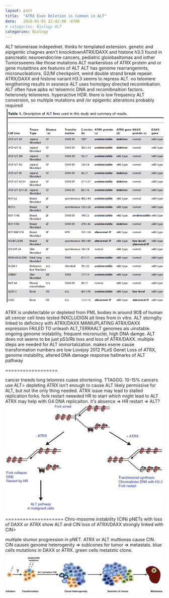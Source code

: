 ```yaml
---
layout: post
title:  "ATRX Exon Deletion is Common in ALT"
date:   2016-01-01 22:42:40 -0700
# categories: Biology ALT
categories: Biology
---
```


ALT telomerase indepednet.
thinks hr templated extension.
genetic and eipigentic chagnes aren't knockdownATRX/DAXX and histone h3.3 found in pancreatic neuroendocrine cancers, pediatric gloiobasltomas and iother Tumorsseems like those mutaitons ALT markersloss of ATRX protein and or gene mutatitnos are features of ALT
ALT has genome rearrangemnts, micronucleations, G2/M checkpoint, weird double strand break repeair.
ATRX/DAXX and histone variant H3.3 seems to repress ALT.
no telomere lengthening results in sesnece
ALT uses homolgoy directed recominbation.
ALT often have apbs w/ teloemric DNA and recomibnaition factors. heteronely telomeres. hyperactive HDR.
there is low frequency ALT conversion, so multiple mutations and /or epigentic alterations probably required
![Lovejoy_2012_Table1](/assets/ATRX_Exon_Deletion/Lovejoy_2012_Table1.png)
ATRX is undetectable or depleted from PML bodies in around 90$ of human alt cencer cell lines tested INXCLUDIGN alt lines from in vitro.
ALT stornglty linked to deficincy with ATRX/DAXX
MANIUPLATING ATRX/DAXX expression FAILED TO unleash ALT_TERRAALT genomes ais uinstable. ongoing genome instability, frequent micronuclei, high DNA damge. ALT does not seems to be just p53/Rb loss and loss of ATRX/DAXX. multiple steps are needed for ALT immortalization. makes esene cause transformation numbers are low
Lovejoy 2012 PLoS Genet Loss of ATRX, genome instability, altered DNA damage response hallmarks of ALT pathway


==================

cancer tneeds long telomres cuase shortening. TTAGGG. 10-15% cancers use ALT>
depleting ATRX isn't enough to cause ALT
likely permissive for ALT, but not the only thing needed.
ATRX issue may lead to stalled replication forks. fork restart neeeded HR to start which might lead to ALT
ATRX may help with G4 DNA replicaiton. it's absence => HR restart => ALT?
![Clynes_2013_Fig2](/assets/ATRX_Exon_Deletion/Clynes_2013_Fig2.png)


====================
Chro-mosome instability (CIN)
pNETs with loss of DAXX or ATRX show ALT and CIN
loss of ATRX/DAXX strongly linked with CIN>

multiple stumor progression in pNET. ATRX or ALT muttionas cause CIN. CIN causes genome heterogenity => sublcones for tumor => metastats.
blue cells mutations in DAXX or ATRX. green cells metatstic clone.
![Marinoni_2014_Figure3](/assets/ATRX_Exon_Deletion/Marinoni_2014_Figure3.png)
